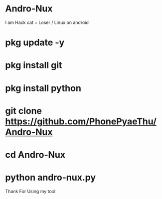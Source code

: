 # Andro-Nux
I am Hack cat + Loser / Linux on android

# pkg update -y

# pkg install git

# pkg install python

# git clone https://github.com/PhonePyaeThu/Andro-Nux

# cd Andro-Nux

# python andro-nux.py

Thank For Using my tool
